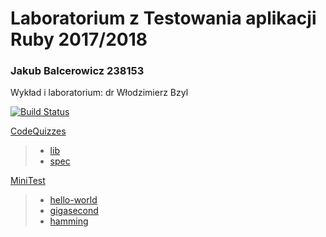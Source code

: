 # Laboratorium z Testowania aplikacji Ruby 2017/2018

### Jakub Balcerowicz 238153

Wykład i laboratorium: dr Włodzimierz Bzyl

[![Build Status](https://travis-ci.org/my-rspec/hello-rspec-JakubBalcerowicz.svg?branch=master)](https://travis-ci.org/my-rspec/hello-rspec-JakubBalcerowicz)

[CodeQuizzes](https://github.com/my-rspec/hello-rspec-JakubBalcerowicz/tree/master/CodeQuizzes)
>* [lib](https://github.com/my-rspec/hello-rspec-JakubBalcerowicz/tree/master/CodeQuizzes/lib)
>* [spec](https://github.com/my-rspec/hello-rspec-JakubBalcerowicz/tree/master/CodeQuizzes/spec)

[MiniTest](https://github.com/my-rspec/hello-rspec-JakubBalcerowicz/tree/master/MiniTest)
>* [hello-world](https://github.com/my-rspec/hello-rspec-JakubBalcerowicz/tree/master/MiniTest/test/hello-wrold)
>* [gigasecond](https://github.com/my-rspec/hello-rspec-JakubBalcerowicz/tree/master/MiniTest/test/gigasecond)
>* [hamming](https://github.com/my-rspec/hello-rspec-JakubBalcerowicz/tree/master/MiniTest/test/hamming)

